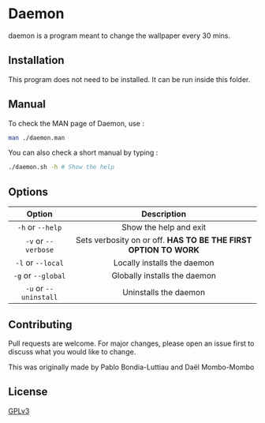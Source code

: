 # Daemon

daemon is a program meant to change the wallpaper every 30 mins.

## Installation

This program does not need to be installed. It can be run inside this folder.

## Manual
To check the MAN page of Daemon, use :
```bash
man ./daemon.man
```
You can also check a short manual by typing :
```bash
./daemon.sh -h # Show the help
```

## Options
| Option        | Description           |
| :-------------: |:-------------:|
| `-h` or `--help`      | Show the help and exit |
|`-v`  or `--verbose`|Sets verbosity on or off. **HAS TO BE THE FIRST OPTION TO WORK**|
|`-l` or `--local`|Locally installs the daemon|
|`-g` or `--global`|Globally installs the daemon|
|`-u` or `--uninstall`|Uninstalls the daemon|


## Contributing
Pull requests are welcome. For major changes, please open an issue first to discuss what you would like to change.

This was originally made by Pablo Bondia-Luttiau and Daël Mombo-Mombo

## License
[GPLv3](https://choosealicense.com/licenses/gpl-3.0/)
